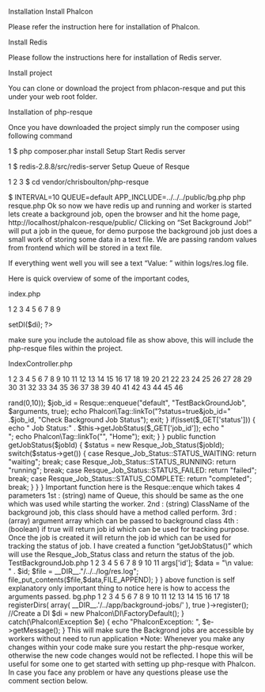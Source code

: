 Installation
Install Phalcon

Please refer the instruction here for installation of Phalcon.

Install Redis

Please follow the instructions here for installation of Redis server.

Install project

You can clone or download the project from phlacon-resque and put this under your web root folder.

Installation of php-resque

Once you have downloaded the project simply run the composer using following command


1
$ php composer.phar install
Setup
Start Redis server


1
$ redis-2.8.8/src/redis-server
Setup Queue of Resque


1
2
3
$ cd vendor/chrisboulton/php-resque
 
$ INTERVAL=10 QUEUE=default APP_INCLUDE=../../../public/bg.php php resque.php
Ok so now we have redis up and running and worker is started lets create a background job, open the browser and hit the home page, http://localhost/phalcon-resque/public/
Clicking on “Set Background Job!” will put a job in the queue, for demo purpose the background job just does a small work of storing some data in a text file. We are passing random values from frontend which will be stored in  a text file.

If everything went well you will see a text “Value: <someid>” within logs/res.log file.

Here is quick overview of some of the important codes,

index.php


1
2
3
4
5
6
7
8
9
<?php
….
….
….
include('../vendor/autoload.php');
$application = new \Phalcon\Mvc\Application();
$application->setDI($di);
 
?>
make sure you include the autoload file as show above, this will include the php-resque files within the project.

IndexController.php


1
2
3
4
5
6
7
8
9
10
11
12
13
14
15
16
17
18
19
20
21
22
23
24
25
26
27
28
29
30
31
32
33
34
35
36
37
38
39
40
41
42
43
44
45
46
<?php
 
class IndexController extends Phalcon\Mvc\Controller
{
public function indexAction()
{
if(isset($_GET['setJob']))
{
//echo " set job";
$arguments = array('id' => rand(0,10));
$job_id = Resque::enqueue("default", "TestBackGroundJob", $arguments, true);
 
echo Phalcon\Tag::linkTo("?status=true&job_id=" .$job_id, "Check Background Job Status");
exit;
}
 
if(isset($_GET['status']))
{
echo " Job Status:" . $this->getJobStatus($_GET['job_id']);
echo "<br />";
echo Phalcon\Tag::linkTo("", "Home");
exit;
}
}
 
public function getJobStatus($jobId)
{
$status = new Resque_Job_Status($jobId);
switch($status->get())
{
case Resque_Job_Status::STATUS_WAITING:
return "waiting";
break;
case Resque_Job_Status::STATUS_RUNNING:
return "running";
break;
case Resque_Job_Status::STATUS_FAILED:
return "failed";
break;
case Resque_Job_Status::STATUS_COMPLETE:
return "completed";
break;
}
}
 
}
Important function here is the Resque::enque which takes 4 parameters

1st   :  (string) name of Queue, this should be same as the one which was used while starting the worker.
2nd :  (string) ClassName of the background job, this class should have a method called perform.
3rd  :  (array) argument array which can be passed to background class
4th  :  (boolean) if true will return job id which can be used for tracking purpose.

Once the job is created it will return the job id which can be used for tracking the status of job.

I have created a function “getJobStatus()” which will use the Resque_Job_Status class and return the status of the job.

TestBackgroundJob.php


1
2
3
4
5
6
7
8
9
10
11
<?php
class TestBackGroundJob
{
function perform()
{
$id = $this->args['id'];
$data = "\n value: " . $id;
$file = __DIR__."/../../log/res.log";
file_put_contents($file,$data,FILE_APPEND);
}
}
above function is self explanatory only important thing to notice here is how to access the arguments passed.

bg.php


1
2
3
4
5
6
7
8
9
10
11
12
13
14
15
16
17
18
<?php
 
try {
 
//Register an autoloader
$loader = new \Phalcon\Loader();
$loader->registerDirs(
array(
__DIR__.'/../app/background-jobs/'
), true
)->register();
 
//Create a DI
$di = new Phalcon\DI\FactoryDefault();
}
catch(\Phalcon\Exception $e) {
echo "PhalconException: ", $e->getMessage();
}
This will make sure the Backgrond jobs are accessible by workers without need to run application

*Note: Whenever you make any changes within your code make sure you restart the php-resque worker, otherwise the new code changes would not be reflected.

I hope this will be useful for some one to get started with setting up php-resque with Phalcon. In case you face any problem or have any questions please use the comment section below.
